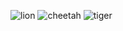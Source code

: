 ![lion](https://github.com/demyd2010/demyd2010.githup.io/assets/148500105/5b63a35c-e257-439a-af68-e8cdd979b94e)
![cheetah](https://github.com/demyd2010/demyd2010.githup.io/assets/148500105/46d88ff8-0003-4c29-bf86-a2db8a1e12f6)
![tiger](https://github.com/demyd2010/demyd2010.githup.io/assets/148500105/d6489043-74d7-4333-b855-8eaf8477efc2)
